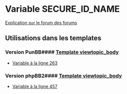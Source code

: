 # Variable SECURE_ID_NAME
[Explication sur le forum des forums](http://forum.forumactif.com/t294113-listing-des-variables#SECURE_ID_NAME)
## Utilisations dans les templates
### Version PunBB#### [Template viewtopic_body](punbb/viewtopic_body.md)
* [Variable à la ligne 263](../punbb/viewtopic_body.tpl#L263)
### Version phpBB2#### [Template viewtopic_body](subsilver/viewtopic_body.md)
* [Variable à la ligne 457](../subsilver/viewtopic_body.tpl#L457)